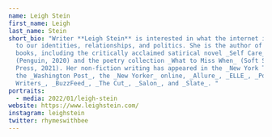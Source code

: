 ```yaml
---
name: Leigh Stein
first_name: Leigh
last_name: Stein
short_bio: "Writer **Leigh Stein** is interested in what the internet is doing
  to our identities, relationships, and politics. She is the author of five
  books, including the critically acclaimed satirical novel _Self Care_
  (Penguin, 2020) and the poetry collection _What to Miss When_ (Soft Skull
  Press, 2021). Her non-fiction writing has appeared in the _New York Times_,
  the _Washington Post_, the _New Yorker_ online, _Allure_, _ELLE_, _Poets &
  Writers_, _BuzzFeed_, _The Cut_, _Salon_, and _Slate_. "
portraits:
  - media: 2022/01/leigh-stein
website: https://www.leighstein.com/
instagram: leighstein
twitter: rhymeswithbee
---
```

